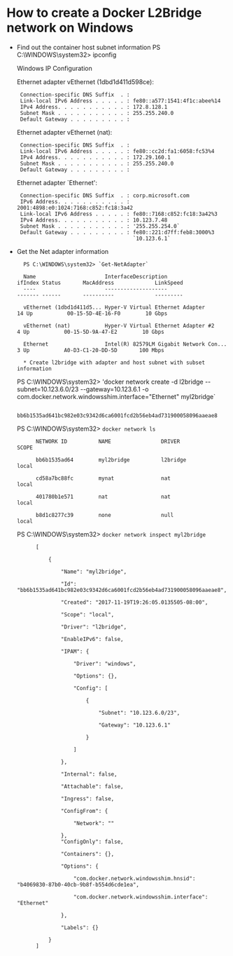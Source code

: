 # How to create a Docker L2Bridge network on Windows

* Find out the container host subnet information
    PS C:\WINDOWS\system32> ipconfig

    Windows IP Configuration

    Ethernet adapter vEthernet (1dbd1d411d598ce):

       Connection-specific DNS Suffix  . :
       Link-local IPv6 Address . . . . . : fe80::a577:1541:4f1c:abee%14
       IPv4 Address. . . . . . . . . . . : 172.8.128.1
       Subnet Mask . . . . . . . . . . . : 255.255.240.0
       Default Gateway . . . . . . . . . :

    Ethernet adapter vEthernet (nat):

       Connection-specific DNS Suffix  . :
       Link-local IPv6 Address . . . . . : fe80::cc2d:fa1:6058:fc53%4
       IPv4 Address. . . . . . . . . . . : 172.29.160.1
       Subnet Mask . . . . . . . . . . . : 255.255.240.0
       Default Gateway . . . . . . . . . :

    Ethernet adapter `Ethernet':

       Connection-specific DNS Suffix  . : corp.microsoft.com
       IPv6 Address. . . . . . . . . . . : 2001:4898:e0:1024:7168:c852:fc18:3a42
       Link-local IPv6 Address . . . . . : fe80::7168:c852:fc18:3a42%3
       IPv4 Address. . . . . . . . . . . : 10.123.7.48
       Subnet Mask . . . . . . . . . . . : '255.255.254.0`
       Default Gateway . . . . . . . . . : fe80::221:d7ff:feb8:3000%3
                                           `10.123.6.1`

* Get the Net adapter information

        PS C:\WINDOWS\system32> `Get-NetAdapter`

        Name                      InterfaceDescription                    ifIndex Status       MacAddress             LinkSpeed
        ----                      --------------------                    ------- ------       ----------             ---------

        vEthernet (1dbd1d411d5... Hyper-V Virtual Ethernet Adapter             14 Up           00-15-5D-4E-16-F0        10 Gbps

        vEthernet (nat)           Hyper-V Virtual Ethernet Adapter #2           4 Up           00-15-5D-9A-47-E2        10 Gbps

        Ethernet                  Intel(R) 82579LM Gigabit Network Con...       3 Up           A0-D3-C1-20-DD-5D       100 Mbps

        * Create l2bridge with adapter and host subnet with subset information

    PS C:\WINDOWS\system32> 'docker network create -d l2bridge --subnet=10.123.6.0/23 --gateway=10.123.6.1 -o com.docker.network.windowsshim.interface="Ethernet" myl2bridge`
    
            bb6b1535ad641bc982e03c9342d6ca6001fcd2b56eb4ad731900058096aaeae8
    
    PS C:\WINDOWS\system32> `docker network ls`
    
            NETWORK ID          NAME                DRIVER              SCOPE

            bb6b1535ad64        myl2bridge          l2bridge            local

            cd58a7bc88fc        mynat               nat                 local

            401780b1e571        nat                 nat                 local

            b8d1c8277c39        none                null                local

   
    PS C:\WINDOWS\system32> `docker network inspect myl2bridge`
    
            [

                {

                    "Name": "myl2bridge",

                    "Id": "bb6b1535ad641bc982e03c9342d6ca6001fcd2b56eb4ad731900058096aaeae8",

                    "Created": "2017-11-19T19:26:05.0135505-08:00",

                    "Scope": "local",

                    "Driver": "l2bridge",

                    "EnableIPv6": false,

                    "IPAM": {

                        "Driver": "windows",

                        "Options": {},

                        "Config": [

                            {

                                "Subnet": "10.123.6.0/23",

                                "Gateway": "10.123.6.1"

                            }

                        ]

                    },

                    "Internal": false,

                    "Attachable": false,

                    "Ingress": false,

                    "ConfigFrom": {

                        "Network": ""

                    },
                    "ConfigOnly": false,

                    "Containers": {},

                    "Options": {

                        "com.docker.network.windowsshim.hnsid": "b4069830-87b0-40cb-9b8f-b554d6cde1ea",

                        "com.docker.network.windowsshim.interface": "Ethernet"

                    },

                    "Labels": {}

                }
            ]

